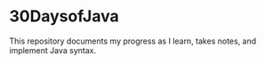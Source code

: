 # 30DaysofJava

This repository documents my progress as I learn, takes notes, and implement Java syntax.
